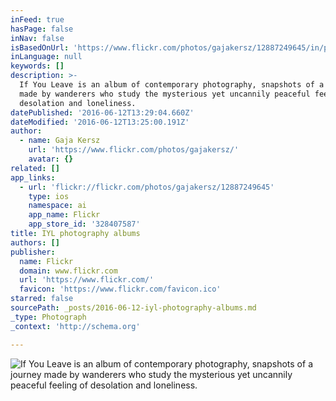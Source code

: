 ```yaml
---
inFeed: true
hasPage: false
inNav: false
isBasedOnUrl: 'https://www.flickr.com/photos/gajakersz/12887249645/in/photostream/'
inLanguage: null
keywords: []
description: >-
  If You Leave is an album of contemporary photography, snapshots of a journey
  made by wanderers who study the mysterious yet uncannily peaceful feeling of
  desolation and loneliness. 
datePublished: '2016-06-12T13:29:04.660Z'
dateModified: '2016-06-12T13:25:00.191Z'
author:
  - name: Gaja Kersz
    url: 'https://www.flickr.com/photos/gajakersz/'
    avatar: {}
related: []
app_links:
  - url: 'flickr://flickr.com/photos/gajakersz/12887249645'
    type: ios
    namespace: ai
    app_name: Flickr
    app_store_id: '328407587'
title: IYL photography albums
authors: []
publisher:
  name: Flickr
  domain: www.flickr.com
  url: 'https://www.flickr.com/'
  favicon: 'https://www.flickr.com/favicon.ico'
starred: false
sourcePath: _posts/2016-06-12-iyl-photography-albums.md
_type: Photograph
_context: 'http://schema.org'

---
```

![If You Leave is an album of contemporary photography, snapshots of a journey made by wanderers who study the mysterious yet uncannily peaceful feeling of desolation and loneliness. ](https://s3-us-west-2.amazonaws.com/the-grid-img/p/a6be0427f945c42aa38cd83f8d05c7aa4029cd3a.jpg)